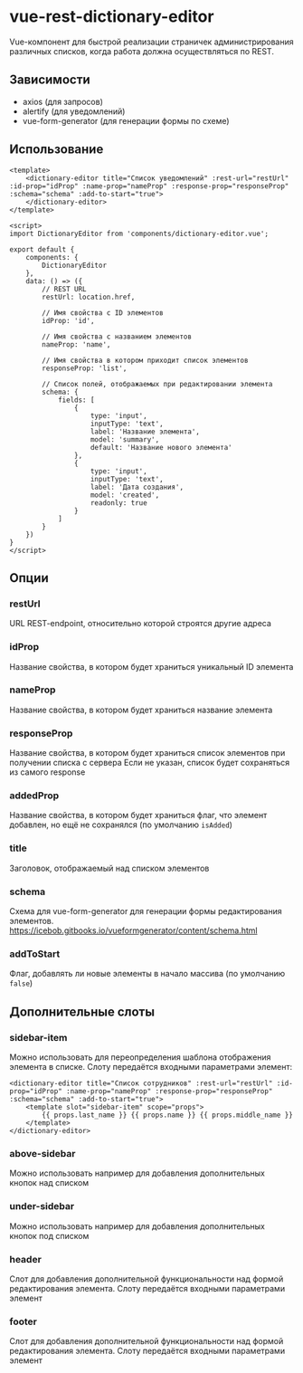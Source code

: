 # vue-rest-dictionary-editor

Vue-компонент для быстрой реализации страничек администрирования различных списков, когда работа должна осуществляться по REST.

## Зависимости
- axios (для запросов)
- alertify (для уведомлений)
- vue-form-generator (для генерации формы по схеме)

## Использование

``` vue
<template>
	<dictionary-editor title="Список уведомлений" :rest-url="restUrl" :id-prop="idProp" :name-prop="nameProp" :response-prop="responseProp" :schema="schema" :add-to-start="true">
	</dictionary-editor>
</template>

<script>
import DictionaryEditor from 'components/dictionary-editor.vue';

export default {
	components: {
		DictionaryEditor
	},
	data: () => ({
		// REST URL
		restUrl: location.href,

		// Имя свойства c ID элементов
		idProp: 'id',

		// Имя свойства с названием элементов
		nameProp: 'name',

		// Имя свойства в котором приходит список элементов
		responseProp: 'list',

		// Список полей, отображаемых при редактировании элемента
		schema: {
			fields: [
				{
					type: 'input',
					inputType: 'text',
					label: 'Название элемента',
					model: 'summary',
					default: 'Название нового элемента'
				},
				{
					type: 'input',
					inputType: 'text',
					label: 'Дата создания',
					model: 'created',
					readonly: true
				}
			]
		}
	})
}
</script>

```

## Опции

### restUrl
URL REST-endpoint, относительно которой строятся другие адреса

### idProp
Название свойства, в котором будет храниться уникальный ID элемента

### nameProp
Название свойства, в котором будет храниться название элемента

### responseProp
Название свойства, в котором будет храниться список элементов при получении списка с сервера
Если не указан, список будет сохраняться из самого response

### addedProp
Название свойства, в котором будет храниться флаг, что элемент добавлен, но ещё не сохранялся (по умолчанию `isAdded`)

### title
Заголовок, отображаемый над списком элементов

### schema
Схема для vue-form-generator для генерации формы редактирования элементов.
https://icebob.gitbooks.io/vueformgenerator/content/schema.html

### addToStart
Флаг, добавлять ли новые элементы в начало массива (по умолчанию `false`)

## Дополнительные слоты

### sidebar-item
Можно использовать для переопределения шаблона отображения элемента в списке. Слоту передаётся входными параметрами элемент:
``` vue
<dictionary-editor title="Список сотрудников" :rest-url="restUrl" :id-prop="idProp" :name-prop="nameProp" :response-prop="responseProp" :schema="schema" :add-to-start="true">
	<template slot="sidebar-item" scope="props">
		{{ props.last_name }} {{ props.name }} {{ props.middle_name }}
	</template>
</dictionary-editor>
```

### above-sidebar
Можно использовать например для добавления дополнительных кнопок над списком

### under-sidebar
Можно использовать например для добавления дополнительных кнопок под списком

### header
Слот для добавления дополнительной функциональности над формой редактирования элемента. Слоту передаётся входными параметрами элемент

### footer
Слот для добавления дополнительной функциональности над формой редактирования элемента. Слоту передаётся входными параметрами элемент

